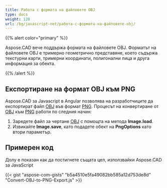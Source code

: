 ```yaml
---
title: Работа с формата на файловете OBJ
type: docs
weight: 120
url: /bg/javascript-net/работа-с-формата-на-файловете-obj/
---
```


{{% alert color="primary" %}}

Aspose.CAD вече поддържа формата на файловете OBJ. Форматът на файловете OBJ е тримерно геометрично представяне, което съдържа текстурни карти, тримерни координати, полигонални лица и друга информация за обекта.

{{% /alert %}}

## **Експортиране на формат OBJ към PNG**

Aspose.CAD за Javascript в Angular позволява на разработчиците да експортират файл [OBJ](https://docs.fileformat.com/3d/obj/) във формат [PNG](https://docs.fileformat.com/image/png/).
Процесът на конвертиране от [OBJ](https://docs.fileformat.com/3d/obj/) към [PNG](https://docs.fileformat.com/image/png/) работи по следния начин:

1. Заредете файл за чертане [OBJ](https://docs.fileformat.com/3d/obj/) с помощта на метода **Image.load**.
1. Извикайте **Image.save**, като подадете обект на **PngOptions** като втори параметър.

## Примерен код

Долу е показан как да постигнете същата цел, използвайки Aspose.CAD за JavaScript

{{< gist "aspose-com-gists" "b5a4510e5fa49082bb585a12d753de8d" "Convert-OBJ-to-PNG-Export.js" >}}
